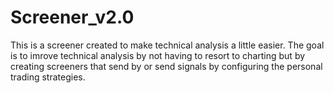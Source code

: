 # Screener_v2.0

This is a screener created to make technical analysis a little easier. The goal is to imrove technical analysis by not having to resort to charting
but by creating screeners that send by or send signals by configuring the personal trading strategies.